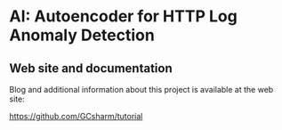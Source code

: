 AI: Autoencoder for HTTP Log Anomaly Detection
=======================================


Web site and documentation
--------------------------

Blog and additional information about this project is available at the web site:

  https://github.com/GCsharm/tutorial

